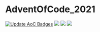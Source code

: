 # AdventOfCode_2021
[![Update AoC Badges](https://github.com/Kehvarl/AdventOfCode_2021/actions/workflows/main.yml/badge.svg?branch=main)](https://github.com/Kehvarl/AdventOfCode_2021/actions/workflows/main.yml)  ![](https://img.shields.io/badge/day%20📅-19-blue)  ![](https://img.shields.io/badge/stars%20⭐-36-yellow) ![](https://img.shields.io/badge/days%20completed-18-red)
